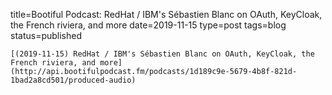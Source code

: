 
title=Bootiful Podcast: RedHat / IBM's Sébastien Blanc on OAuth, KeyCloak, the French riviera, and more
date=2019-11-15
type=post
tags=blog
status=published
~~~~~~
[(2019-11-15) RedHat / IBM's Sébastien Blanc on OAuth, KeyCloak, the French riviera, and more](http://api.bootifulpodcast.fm/podcasts/1d189c9e-5679-4b8f-821d-1bad2a8cd501/produced-audio) 
            